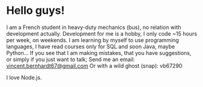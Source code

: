 # Hello guys!

I am a French student in heavy-duty mechanics (bus), no relation with development actually. Development for me is a hobby, I only code ~15 hours per week, on weekends. I am learning by myself to use programming languages, I have read courses only for SQL and soon Java, maybe Python...
If you see that I am making mistakes, that you have suggestions, or simply if you just want to talk; Send me an email: vincent.bernhardt67@gmail.com
Or with a wild ghost (snap): vb67290

I love Node.js.
